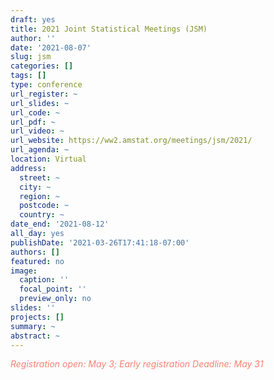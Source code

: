 ```yaml
---
draft: yes
title: 2021 Joint Statistical Meetings (JSM)
author: ''
date: '2021-08-07'
slug: jsm
categories: []
tags: []
type: conference
url_register: ~
url_slides: ~
url_code: ~
url_pdf: ~
url_video: ~
url_website: https://ww2.amstat.org/meetings/jsm/2021/
url_agenda: ~
location: Virtual
address:
  street: ~
  city: ~
  region: ~
  postcode: ~
  country: ~
date_end: '2021-08-12'
all_day: yes
publishDate: '2021-03-26T17:41:18-07:00'
authors: []
featured: no
image:
  caption: ''
  focal_point: ''
  preview_only: no
slides: ''
projects: []
summary: ~
abstract: ~
---
```

<span style="color: salmon;">*Registration open: May 3; Early registration Deadline: May 31*</span>

<!--more-->
